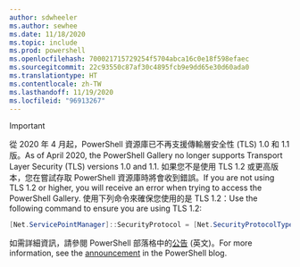 ```yaml
---
author: sdwheeler
ms.author: sewhee
ms.date: 11/18/2020
ms.topic: include
ms.prod: powershell
ms.openlocfilehash: 700021715729254f5704abca16c0e18f598efaec
ms.sourcegitcommit: 22c93550c87af30c4895fcb9e9dd65e30d60ada0
ms.translationtype: HT
ms.contentlocale: zh-TW
ms.lasthandoff: 11/19/2020
ms.locfileid: "96913267"
---
```

> [!IMPORTANT]
> <span data-ttu-id="7781a-101">從 2020 年 4 月起，PowerShell 資源庫已不再支援傳輸層安全性 (TLS) 1.0 和 1.1 版。</span><span class="sxs-lookup"><span data-stu-id="7781a-101">As of April 2020, the PowerShell Gallery no longer supports Transport Layer Security (TLS) versions 1.0 and 1.1.</span></span> <span data-ttu-id="7781a-102">如果您不是使用 TLS 1.2 或更高版本，您在嘗試存取 PowerShell 資源庫時將會收到錯誤。</span><span class="sxs-lookup"><span data-stu-id="7781a-102">If you are not using TLS 1.2 or higher, you will receive an error when trying to access the PowerShell Gallery.</span></span> <span data-ttu-id="7781a-103">使用下列命令來確保您使用的是 TLS 1.2：</span><span class="sxs-lookup"><span data-stu-id="7781a-103">Use the following command to ensure you are using TLS 1.2:</span></span>
>
> ```powershell
> [Net.ServicePointManager]::SecurityProtocol = [Net.SecurityProtocolType]::Tls12
> ```
>
> <span data-ttu-id="7781a-104">如需詳細資訊，請參閱 PowerShell 部落格中的[公告](https://devblogs.microsoft.com/powershell/powershell-gallery-tls-support/) \(英文\)。</span><span class="sxs-lookup"><span data-stu-id="7781a-104">For more information, see the [announcement](https://devblogs.microsoft.com/powershell/powershell-gallery-tls-support/) in the PowerShell blog.</span></span>
